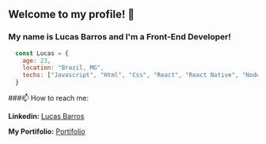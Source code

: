## Welcome to my profile! 👋

### My name is **Lucas Barros** and I'm a **Front-End Developer**!

```javascript
  const Lucas = {
    age: 23,
    location: "Brazil, MG",
    techs: ["Javascript", "Html", "Css", "React", "React Native", "Node", "Typescript"]
  }
```
###📫 How to reach me:

  **Linkedin:** [Lucas Barros](https://www.linkedin.com/in/lucas-barros-8a690a150/)

  **My Portifolio:** [Portifolio](https://luscv.github.io/Portifolio_Lucas_Barros/)
<!--
**Luscv/Luscv** is a ✨ _special_ ✨ repository because its `README.md` (this file) appears on your GitHub profile.

Here are some ideas to get you started:

- 🔭 I’m currently working on ...
- 🌱 I’m currently learning ...
- 👯 I’m looking to collaborate on ...
- 🤔 I’m looking for help with ...
- 💬 Ask me about ...
- 📫 How to reach me: ...
- 😄 Pronouns: ...
- ⚡ Fun fact: ...
-->
